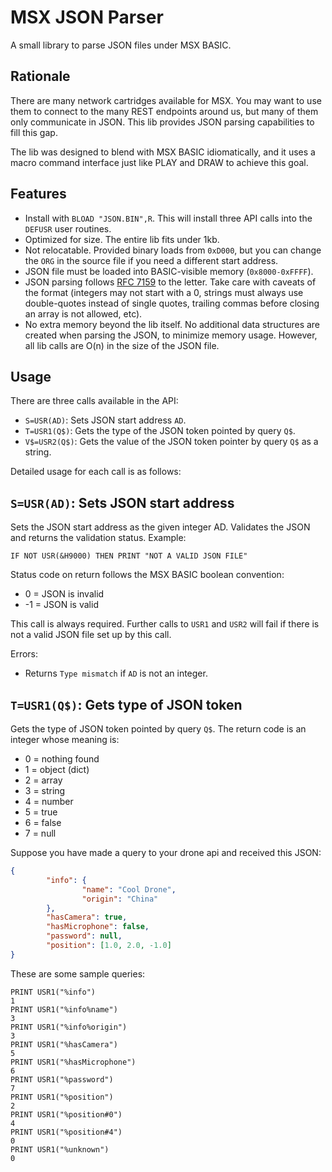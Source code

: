 # MSX JSON Parser

A small library to parse JSON files under MSX BASIC.

## Rationale

There are many network cartridges available for MSX. You may want to use them to connect to the many REST endpoints around us, but many of them only communicate in JSON. This lib provides JSON parsing capabilities to fill this gap.

The lib was designed to blend with MSX BASIC idiomatically, and it uses a macro command interface just like PLAY and DRAW to achieve this goal.

## Features

* Install with `BLOAD "JSON.BIN",R`. This will install three API calls into the `DEFUSR` user routines.
* Optimized for size. The entire lib fits under 1kb.
* Not relocatable. Provided binary loads from `0xD000`, but you can change the `ORG` in the source file if you need a different start address.
* JSON file must be loaded into BASIC-visible memory (`0x8000-0xFFFF`).
* JSON parsing follows [RFC 7159](https://tools.ietf.org/html/rfc7159) to the letter. Take care with caveats of the format (integers may not start with a 0, strings must always use double-quotes instead of single quotes, trailing commas before closing an array is not allowed, etc).
* No extra memory beyond the lib itself. No additional data structures are created when parsing the JSON, to minimize memory usage. However, all lib calls are O(n) in the size of the JSON file.

## Usage

There are three calls available in the API:

* `S=USR(AD)`: Sets JSON start address `AD`.
* `T=USR1(Q$)`: Gets the type of the JSON token pointed by query `Q$`.
* `V$=USR2(Q$)`: Gets the value of the JSON token pointer by query `Q$` as a string.

Detailed usage for each call is as follows:

## `S=USR(AD)`: Sets JSON start address

Sets the JSON start address as the given integer AD. Validates the JSON and returns the validation status. Example:

`IF NOT USR(&H9000) THEN PRINT "NOT A VALID JSON FILE"`

Status code on return follows the MSX BASIC boolean convention:

* 0 = JSON is invalid
* -1 = JSON is valid

This call is always required. Further calls to `USR1` and `USR2` will fail if there is not a valid JSON file set up by this call.

Errors:
* Returns `Type mismatch` if `AD` is not an integer.

## `T=USR1(Q$)`: Gets type of JSON token

Gets the type of JSON token pointed by query `Q$`. The return code is an integer whose meaning is:

* 0 = nothing found
* 1 = object (dict)
* 2 = array
* 3 = string
* 4 = number
* 5 = true
* 6 = false
* 7 = null

Suppose you have made a query to your drone api and received this JSON:

```json
{
        "info": {
                "name": "Cool Drone",
                "origin": "China"
        },
        "hasCamera": true,
        "hasMicrophone": false,
        "password": null,
        "position": [1.0, 2.0, -1.0]
}
```

These are some sample queries:

```
PRINT USR1("%info")
1
PRINT USR1("%info%name")
3
PRINT USR1("%info%origin")
3
PRINT USR1("%hasCamera")
5
PRINT USR1("%hasMicrophone")
6
PRINT USR1("%password")
7
PRINT USR1("%position")
2
PRINT USR1("%position#0")
4
PRINT USR1("%position#4")
0
PRINT USR1("%unknown")
0
```



